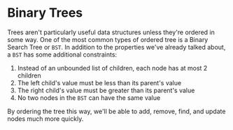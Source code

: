 # Binary Trees

Trees aren't particularly useful data structures unless they're ordered in some way. One of the most common types of ordered tree is a Binary Search Tree or `BST`. In addition to the properties we've already talked about, a `BST` has some additional constraints:

1. Instead of an unbounded list of children, each node has at most 2 children
2. The left child's value must be less than its parent's value
3. The right child's value must be greater than its parent's value
4. No two nodes in the `BST` can have the same value

By ordering the tree this way, we'll be able to add, remove, find, and update nodes much more quickly.
